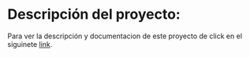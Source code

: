 # Descripción del proyecto:

Para ver la descripción y documentacion de este proyecto de click en el siguinete [link](https://github.com/mandresblac/proyectoCrmFrontend).
